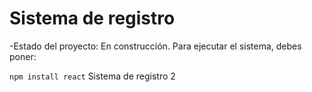 <h1>Sistema de registro</h1>
-Estado del proyecto: En construcción.
Para ejecutar el sistema, debes poner:

```npm install react```
Sistema de registro 2
